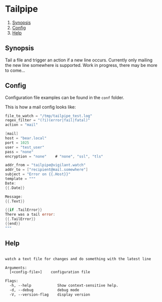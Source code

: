 # Tailpipe

<!--- mdtoc: toc begin -->

1. [Synopsis](#synopsis)
2. [Config](#config)
3. [Help](#help)<!--- mdtoc: toc end -->

## Synopsis

Tail a file and trigger an action if a new line occurs. Currently only mailing the new line somewhere is supported. Work in progress, there may be more to come...

## Config

Configuration file examples can be found in the `conf` folder.

This is how a mail config looks like:

```go mdox-exec="cat conf/mail.toml"
file_to_watch = "/tmp/tailpipe_test.log"
regex_filter = "(?i)(error|fail|fatal)"
action = "mail"

[mail]
host = "bear.local"
port = 1025
user = "test_user"
pass = "none"
encryption = "none"    # "none", "ssl", "tls"

addr_from = "tailpipe@vigilant.watch"
addr_to = ["recipient@mail.somewhere"]
subject = "Error on {{.Host}}"
template = """
Date:
{{.Date}}

Message:
{{.Text}}

{{if .TailError}}
There was a tail error:
{{.TailError}}
{{end}}
"""
```

## Help

```txt mdox-exec="r -h"

watch a text file for changes and do something with the latest line

Arguments:
  [<config-file>]    configuration file

Flags:
  -h, --help            Show context-sensitive help.
  -d, --debug           debug mode
  -V, --version-flag    display version
```
